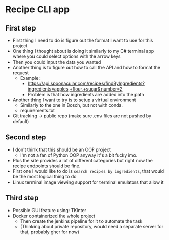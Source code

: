 # Recipe CLI app

## First step

- First thing I need to do is figure out the format I want to use for this project
- One thing I thought about is doing it similarly to my C# terminal app where you could select options with the arrow keys
- Then you could input the data you wanted
- Another thing is to figure out how to call the API and how to format the request
  - Example:
    - https://api.spoonacular.com/recipes/findByIngredients?ingredients=apples,+flour,+sugar&number=2
    - Problem is that how ingredients are added into the path
- Another thing I want to try is to setup a virtual environment
  - Similarly to the one in Bosch, but not with conda.
  - requirements.txt
- Git tracking -> public repo (make sure .env files are not pushed by default)

## Second step

- I don't think that this should be an OOP project
  - I'm not a fan of Python OOP anyway it's a bit fucky imo.
- Plus the site provides a lot of different categories but right now the recipe endpoints should be fine.
- First one I would like to do is `search recipes by ingredients`, that would be the most logical thing to do
- Linux terminal image viewing support for terminal emulators that allow it

## Third step

- Possible GUI feature using: TKinter
- Docker containerized the whole project
  - Then create the jenkins pipeline for it to automate the task
  - (Thinking about private repository, would need a separate server for that, probably ghcr for now)
